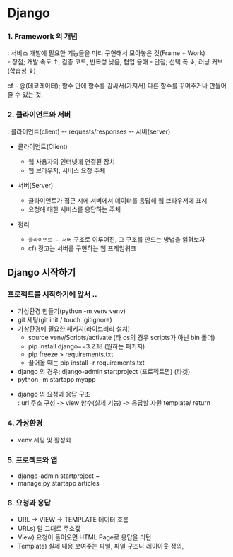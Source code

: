 # Django  


### 1. Framework 의 개념  
: 서비스 개발에 필요한 기능들을 미리 구현해서 모아놓은 것(Frame + Work)  
    - 장점; 개발 속도 ↑, 검증 코드, 반복성 낮음, 협업 용애
    - 단점; 선택 폭 ↓, 러닝 커브(학습성 ↓)  

cf -  @(데코레이터); 함수 안에 함수를 감싸서(가져서) 다른 함수를 꾸며주거나 만들어줄 수 있는 것.


### 2. 클라이언트와 서버  
: 클라이언트(client) -- requests/responses -- 서버(server)  


* 클라이언트(Client)   
    - 웹 사용자의 인터넷에 연결된 장치
    - 웹 브라우저, 서비스 요청 주체  

* 서버(Server)  
    - 클라이언트가 접근 시에 서버에서 데이터를 응답해 웹 브라우저에 표시
    - 요청에 대한 서비스를 응답하는 주체  

* 정리
    - `클라이언트 - 서버` 구조로 이루어진, 그 구조를 만드는 방법을 읽혀보자
    - cf) 장고는 서버를 구현하는 웹 프레임워크

## Django 시작하기  

### 프로젝트를 시작하기에 앞서 ..  
- 가상환경 만들기(python -m venv venv)
- git 세팅(git init / touch .gitignore)
- 가상환경에 필요한 패키지(라이브러리 설치)
    - source venv/Scripts/activate  (타 os의 경우 scripts가 아닌 bin 폴더)
    - pip install django==3.2.18 (원하는 패키지)
    - pip freeze > requirements.txt
    - 끌어올 때는 pip install -r requirements.txt
- django 의 경우; django-admin startproject (프로젝트몀) (타겟)
- python -m startapp myapp

* django 의 요청과 응답 구조  
: url 주소 구성 -> view 함수(실제 기능) -> 응답할 자원 template/ return


### 4. 가상환경  

- venv 세팅 및 활성화  


### 5. 프로젝트와 앱
- django-admin startproject ~
- manage.py startapp articles


### 6. 요청과 응답  

- URL -> VIEW -> TEMPLATE 데이터 흐름
- URLs) 말 그대로 주소값
- View) 요청이 들어오면 HTML Page로 응답을 리턴
- Template) 실제 내용 보여주는 파일, 파일 구조나 레이아웃 정의, 

